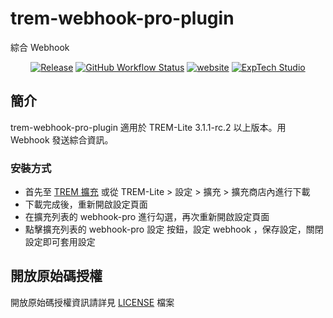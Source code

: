# trem-webhook-pro-plugin
綜合 Webhook

<div align="center">
<a href="https://github.com/ExpTechTW/trem-webhook-pro-plugin/releases/latest"><img alt="Release" src="https://img.shields.io/github/v/release/ExpTechTW/trem-webhook-pro-plugin"></a>
<a href="https://github.com/ExpTechTW/TREM-Lite/actions/workflows/github_actions.yml"><img alt="GitHub Workflow Status" src="https://github.com/ExpTechTW/TREM-Lite/actions/workflows/github_actions.yml/badge.svg"></a>
<a href="https://exptech.dev/trem"><img alt="website" src="https://img.shields.io/badge/website-exptech.dev-purple.svg"></a>
<a href="https://discord.gg/5dbHqV8ees"><img alt="ExpTech Studio"  src="https://img.shields.io/discord/926545182407688273?color=%235865F2&logo=discord&logoColor=white"></a>
</div>

## 簡介

trem-webhook-pro-plugin 適用於 TREM-Lite 3.1.1-rc.2 以上版本。用 Webhook 發送綜合資訊。

### 安裝方式

- 首先至 [TREM 擴充](https://exptechtw.github.io/trem-plugins/) 或從 TREM-Lite > 設定 > 擴充 > 擴充商店內進行下載
- 下載完成後，重新開啟設定頁面
- 在擴充列表的 webhook-pro 進行勾選，再次重新開啟設定頁面
- 點擊擴充列表的 webhook-pro 設定 按鈕，設定 webhook ，保存設定，關閉設定即可套用設定

## 開放原始碼授權

開放原始碼授權資訊請詳見 [LICENSE](LICENSE) 檔案
